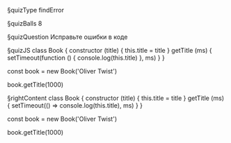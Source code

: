 §quizType
findError

§quizBalls
8

§quizQuestion
Исправьте ошибки в коде



§quizJS
class Book {
  constructor (title) {
    this.title = title
  }
  getTitle (ms) {
    setTimeout(function () {
      console.log(this.title)
    }, ms)
  }
}

const book = new Book('Oliver Twist')

book.getTitle(1000)



§rightContent
class Book {
  constructor (title) {
    this.title = title
  }
  getTitle (ms) {
    setTimeout(() => console.log(this.title), ms)
  }
}

const book = new Book('Oliver Twist')

book.getTitle(1000)
